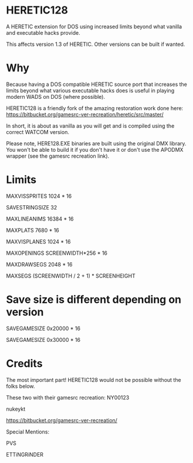 # HERETIC128
A HERETIC extension for DOS using increased limits beyond what vanilla and executable hacks provide.

This affects version 1.3 of HERETIC.  Other versions can be built if wanted.

# Why
Because having a DOS compatible HERETIC source port that increases the limits beyond what various executable hacks does is useful in playing modern WADS on DOS (where possible).

HERETIC128 is a friendly fork of the amazing restoration work done here:
https://bitbucket.org/gamesrc-ver-recreation/heretic/src/master/

In short, it is about as vanilla as you will get and is compiled using the correct WATCOM version.

Please note, HERE128.EXE binaries are built using the original DMX library.  You won't be able to build it if you don't have it or don't use the APODMX wrapper (see the gamesrc recreation link).

# Limits
MAXVISSPRITES    1024 * 16

SAVESTRINGSIZE 32

MAXLINEANIMS        16384 * 16

MAXPLATS    7680 * 16

MAXVISPLANES    1024 * 16

MAXOPENINGS        SCREENWIDTH*256 * 16

MAXDRAWSEGS        2048 * 16

MAXSEGS (SCREENWIDTH / 2 + 1) * SCREENHEIGHT

# Save size is different depending on version

SAVEGAMESIZE 0x20000 * 16

SAVEGAMESIZE 0x30000 * 16

# Credits

The most important part!  HERETIC128 would not be possible without the folks below.

These two with their gamesrc recreation:
NY00123

nukeykt

https://bitbucket.org/gamesrc-ver-recreation/

Special Mentions:

PVS

ETTiNGRiNDER
